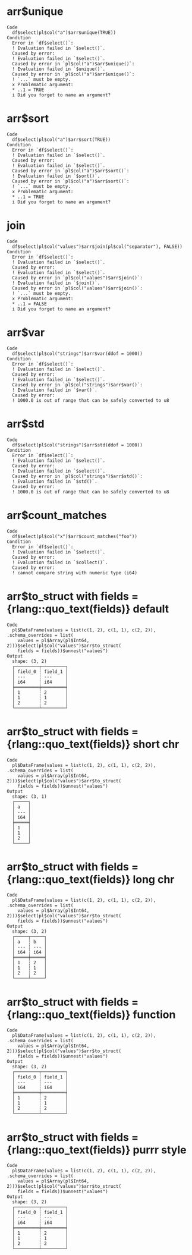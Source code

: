 # arr$unique

    Code
      df$select(pl$col("a")$arr$unique(TRUE))
    Condition
      Error in `df$select()`:
      ! Evaluation failed in `$select()`.
      Caused by error:
      ! Evaluation failed in `$select()`.
      Caused by error in `pl$col("a")$arr$unique()`:
      ! Evaluation failed in `$unique()`.
      Caused by error in `pl$col("a")$arr$unique()`:
      ! `...` must be empty.
      x Problematic argument:
      * ..1 = TRUE
      i Did you forget to name an argument?

# arr$sort

    Code
      df$select(pl$col("a")$arr$sort(TRUE))
    Condition
      Error in `df$select()`:
      ! Evaluation failed in `$select()`.
      Caused by error:
      ! Evaluation failed in `$select()`.
      Caused by error in `pl$col("a")$arr$sort()`:
      ! Evaluation failed in `$sort()`.
      Caused by error in `pl$col("a")$arr$sort()`:
      ! `...` must be empty.
      x Problematic argument:
      * ..1 = TRUE
      i Did you forget to name an argument?

# join

    Code
      df$select(pl$col("values")$arr$join(pl$col("separator"), FALSE))
    Condition
      Error in `df$select()`:
      ! Evaluation failed in `$select()`.
      Caused by error:
      ! Evaluation failed in `$select()`.
      Caused by error in `pl$col("values")$arr$join()`:
      ! Evaluation failed in `$join()`.
      Caused by error in `pl$col("values")$arr$join()`:
      ! `...` must be empty.
      x Problematic argument:
      * ..1 = FALSE
      i Did you forget to name an argument?

# arr$var

    Code
      df$select(pl$col("strings")$arr$var(ddof = 1000))
    Condition
      Error in `df$select()`:
      ! Evaluation failed in `$select()`.
      Caused by error:
      ! Evaluation failed in `$select()`.
      Caused by error in `pl$col("strings")$arr$var()`:
      ! Evaluation failed in `$var()`.
      Caused by error:
      ! 1000.0 is out of range that can be safely converted to u8

# arr$std

    Code
      df$select(pl$col("strings")$arr$std(ddof = 1000))
    Condition
      Error in `df$select()`:
      ! Evaluation failed in `$select()`.
      Caused by error:
      ! Evaluation failed in `$select()`.
      Caused by error in `pl$col("strings")$arr$std()`:
      ! Evaluation failed in `$std()`.
      Caused by error:
      ! 1000.0 is out of range that can be safely converted to u8

# arr$count_matches

    Code
      df$select(pl$col("x")$arr$count_matches("foo"))
    Condition
      Error in `df$select()`:
      ! Evaluation failed in `$select()`.
      Caused by error:
      ! Evaluation failed in `$collect()`.
      Caused by error:
      ! cannot compare string with numeric type (i64)

# arr$to_struct with fields = {rlang::quo_text(fields)} default

    Code
      pl$DataFrame(values = list(c(1, 2), c(1, 1), c(2, 2)), .schema_overrides = list(
        values = pl$Array(pl$Int64, 2)))$select(pl$col("values")$arr$to_struct(
        fields = fields))$unnest("values")
    Output
      shape: (3, 2)
      ┌─────────┬─────────┐
      │ field_0 ┆ field_1 │
      │ ---     ┆ ---     │
      │ i64     ┆ i64     │
      ╞═════════╪═════════╡
      │ 1       ┆ 2       │
      │ 1       ┆ 1       │
      │ 2       ┆ 2       │
      └─────────┴─────────┘

# arr$to_struct with fields = {rlang::quo_text(fields)} short chr

    Code
      pl$DataFrame(values = list(c(1, 2), c(1, 1), c(2, 2)), .schema_overrides = list(
        values = pl$Array(pl$Int64, 2)))$select(pl$col("values")$arr$to_struct(
        fields = fields))$unnest("values")
    Output
      shape: (3, 1)
      ┌─────┐
      │ a   │
      │ --- │
      │ i64 │
      ╞═════╡
      │ 1   │
      │ 1   │
      │ 2   │
      └─────┘

# arr$to_struct with fields = {rlang::quo_text(fields)} long chr

    Code
      pl$DataFrame(values = list(c(1, 2), c(1, 1), c(2, 2)), .schema_overrides = list(
        values = pl$Array(pl$Int64, 2)))$select(pl$col("values")$arr$to_struct(
        fields = fields))$unnest("values")
    Output
      shape: (3, 2)
      ┌─────┬─────┐
      │ a   ┆ b   │
      │ --- ┆ --- │
      │ i64 ┆ i64 │
      ╞═════╪═════╡
      │ 1   ┆ 2   │
      │ 1   ┆ 1   │
      │ 2   ┆ 2   │
      └─────┴─────┘

# arr$to_struct with fields = {rlang::quo_text(fields)} function

    Code
      pl$DataFrame(values = list(c(1, 2), c(1, 1), c(2, 2)), .schema_overrides = list(
        values = pl$Array(pl$Int64, 2)))$select(pl$col("values")$arr$to_struct(
        fields = fields))$unnest("values")
    Output
      shape: (3, 2)
      ┌─────────┬─────────┐
      │ field_0 ┆ field_1 │
      │ ---     ┆ ---     │
      │ i64     ┆ i64     │
      ╞═════════╪═════════╡
      │ 1       ┆ 2       │
      │ 1       ┆ 1       │
      │ 2       ┆ 2       │
      └─────────┴─────────┘

# arr$to_struct with fields = {rlang::quo_text(fields)} purrr style

    Code
      pl$DataFrame(values = list(c(1, 2), c(1, 1), c(2, 2)), .schema_overrides = list(
        values = pl$Array(pl$Int64, 2)))$select(pl$col("values")$arr$to_struct(
        fields = fields))$unnest("values")
    Output
      shape: (3, 2)
      ┌─────────┬─────────┐
      │ field_0 ┆ field_1 │
      │ ---     ┆ ---     │
      │ i64     ┆ i64     │
      ╞═════════╪═════════╡
      │ 1       ┆ 2       │
      │ 1       ┆ 1       │
      │ 2       ┆ 2       │
      └─────────┴─────────┘

